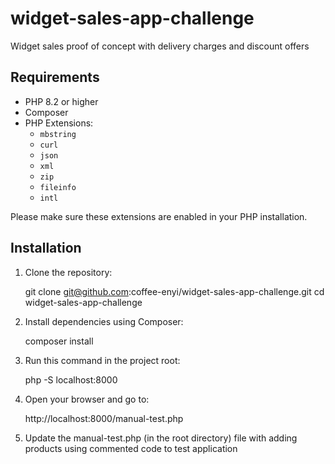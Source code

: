 # widget-sales-app-challenge

Widget sales proof of concept with delivery charges and discount offers

## Requirements

- PHP 8.2 or higher
- Composer
- PHP Extensions:
  - `mbstring`
  - `curl`
  - `json`
  - `xml`
  - `zip`
  - `fileinfo`
  - `intl`

Please make sure these extensions are enabled in your PHP installation.

## Installation

1. Clone the repository:

   git clone git@github.com:coffee-enyi/widget-sales-app-challenge.git
   cd widget-sales-app-challenge

2. Install dependencies using Composer:

   composer install

3. Run this command in the project root:

   php -S localhost:8000

4. Open your browser and go to:

   http://localhost:8000/manual-test.php

5. Update the manual-test.php (in the root directory) file with adding products using commented code to test application